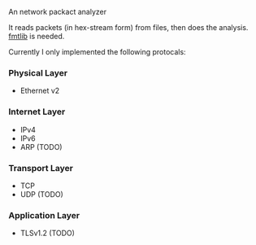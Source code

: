 An network packact analyzer

It reads packets (in hex-stream form) from files, then does the analysis. [fmtlib](https://fmt.dev/latest/index.html) is needed.

Currently I only implemented the following protocals:

### Physical Layer

* Ethernet v2

### Internet Layer

* IPv4
* IPv6
* ARP (TODO)

### Transport Layer

* TCP
* UDP (TODO)

### Application Layer

* TLSv1.2 (TODO)
